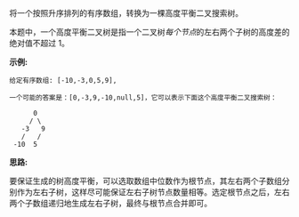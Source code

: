 将一个按照升序排列的有序数组，转换为一棵高度平衡二叉搜索树。

本题中，一个高度平衡二叉树是指一个二叉树*每个节点*的左右两个子树的高度差的绝对值不超过 1。

**示例:**

```
给定有序数组: [-10,-3,0,5,9],

一个可能的答案是：[0,-3,9,-10,null,5]，它可以表示下面这个高度平衡二叉搜索树：

      0
     / \
   -3   9
   /   /
 -10  5
```

**思路:**

要保证生成的树高度平衡，可以选取数组中位数作为根节点，其左右两个子数组分别作为左右子树，这样尽可能保证左右子树节点数量相等。选定根节点之后，左右两个子数组递归地生成左右子树，最终与根节点合并即可。

